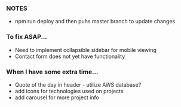 ### NOTES

- npm run deploy and then puhs master branch to update changes

### To fix ASAP...

- Need to implement collapsible sidebar for mobile viewing
- Contact form does not yet have functionality

### When I have some extra time...

- Quote of the day in header - utilize AWS database?
- add icons for technologies used on projects
- add carousel for more project info

